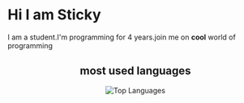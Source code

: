 # Hi I am Sticky
I am a student.I'm programming for 4 years.join me on **cool** world of programming

<h2 align="center">most used languages </h2>
<p align="center"> <img align="center" src="https://github-readme-stats.vercel.app/api/top-langs?username=StickyCoolDev&show_icons=true&locale=en&layout=compact&theme=radical" alt="Top Languages" /> </p>
 <p align="center"> <img align="center" 

